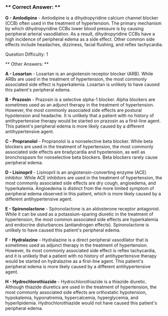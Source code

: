 ### ** Correct Answer: **

**G - Amlodipine** - Amlodipine is a dihydropyridine calcium channel blocker (CCB) often used in the treatment of hypertension. The primary mechanism by which dihydropyridine CCBs lower blood pressure is by causing peripheral arterial vasodilation. As a result, dihydropyridine CCBs have a high incidence of peripheral edema as a side effect. Other common side effects include headaches, dizziness, facial flushing, and reflex tachycardia.

Question Difficulty: 1

** Other Answers: **

**A - Losartan** - Losartan is an angiotensin receptor blocker (ARB). While ARBs are used in the treatment of hypertension, the most commonly associated side effect is hyperkalemia. Losartan is unlikely to have caused this patient's peripheral edema.

**B - Prazosin** - Prazosin is a selective alpha-1 blocker. Alpha blockers are sometimes used as an adjunct therapy in the treatment of hypertension. However, the most commonly associated side effects are postural hypotension and headache. It is unlikely that a patient with no history of antihypertensive therapy would be started on prazosin as a first-line agent. This patient's peripheral edema is more likely caused by a different antihypertensive agent.

**C - Propranolol** - Propranolol is a nonselective beta blocker. While beta blockers are used in the treatment of hypertension, the most commonly associated side effects are bradycardia and hypotension, as well as bronchospasm for nonselective beta blockers. Beta blockers rarely cause peripheral edema.

**D - Lisinopril** - Lisinopril is an angiotensin-converting enzyme (ACE) inhibitor. While ACE inhibitors are used in the treatment of hypertension, the most commonly associated side effects are dry cough, angioedema, and hyperkalemia. Angioedema is distinct from the more limited symptom of peripheral edema observed in this patient, which is more likely caused by a different antihypertensive agent.

**E - Spironolactone** - Spironolactone is an aldosterone receptor antagonist. While it can be used as a potassium-sparing diuretic in the treatment of hypertension, the most common associated side effects are hyperkalemia and endocrine disturbances (antiandrogen effects). Spironolactone is unlikely to have caused this patient's peripheral edema.

**F - Hydralazine** - Hydralazine is a direct peripheral vasodilator that is sometimes used as adjunct therapy in the treatment of hypertension. However, its most commonly associated side effect is reflex tachycardia, and it is unlikely that a patient with no history of antihypertensive therapy would be started on hydralazine as a first-line agent. This patient's peripheral edema is more likely caused by a different antihypertensive agent.

**H - Hydrochlorothiazide** - Hydrochlorothiazide is a thiazide diuretic. Although thiazide diuretics are used in the treatment of hypertension, the most commonly associated side effects are orthostatic hypotension, hypokalemia, hyponatremia, hypercalcemia, hyperglycemia, and hyperlipidemia. Hydrochlorothiazide would not have caused this patient's peripheral edema.

